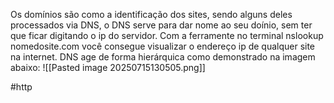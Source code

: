 Os domínios são como a identificação dos sites, sendo alguns deles processados via DNS, o DNS serve para dar nome ao seu doínio, sem ter que ficar digitando o ip do servidor.  Com a ferramente no terminal nslookup nomedosite.com você consegue visualizar o endereço ip de qualquer site na internet.
DNS age de forma hierárquica como demonstrado na imagem abaixo:
![[Pasted image 20250715130505.png]]

#http 

